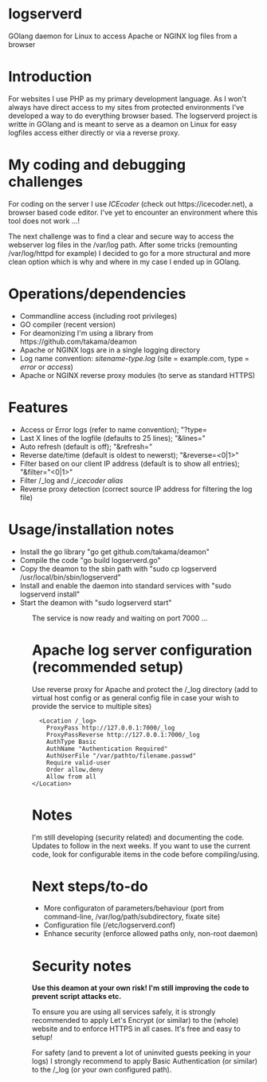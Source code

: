 # logserverd
<p>GOlang daemon for Linux to access Apache or NGINX log files from a browser</p>

# Introduction
<p>For websites I use PHP as my primary development language. As I won't always have direct access to my sites from protected environments I've developed a way to do everything browser based. The logserverd project is writte in GOlang and is meant to serve as a deamon on Linux for easy logfiles access either directly or via a reverse proxy.</p>

# My coding and debugging challenges
<p>For coding on the server I use <em>ICEcoder</em> (check out https://icecoder.net), a browser based code editor. I've yet to encounter an environment where this tool does not work ...!</p>
<p>The next challenge was to find a clear and secure way to access the webserver log files in the /var/log path. After some tricks (remounting /var/log/httpd for example) I decided to go for a more structural and more clean option which is why and where in my case I ended up in GOlang.</p>

# Operations/dependencies
<ul>
  <li>Commandline access (including root privileges)</li>
  <li>GO compiler (recent version)</li>
  <li>For deamonizing I'm using a library from https://github.com/takama/deamon</li>
  <li>Apache or NGINX logs are in a single logging directory</li>
  <li>Log name convention: <em>sitename-type.log</em> (site = example.com, type = <em>error</em> or <em>access</em>)</li>
  <li>Apache or NGINX reverse proxy modules (to serve as standard HTTPS)</li>
</ul>

# Features
<ul>
  <li>Access or Error logs (refer to name convention); "?type=<access|error></li>
  <li>Last X lines of the logfile (defaults to 25 lines); "&lines=<number>"</li>
  <li>Auto refresh (default is off); "&refresh=<seconds>"</li>
  <li>Reverse date/time (default is oldest to newerst); "&reverse=<0|1>"</li>
  <li>Filter based on our client IP address (default is to show all entries); "&filter="<0|1>"</li>
  <li>Filter /_log and /_<em>icecoder alias</em></li>
  <li>Reverse proxy detection (correct source IP address for filtering the log file)</li>
</ul>

# Usage/installation notes
<ul>
  <li>Install the go library "go get github.com/takama/deamon"</li>
  <li>Compile the code "go build logserverd.go"</li>
  <li>Copy the deamon to the sbin path with "sudo cp logserverd /usr/local/bin/sbin/logserverd"</li>
  <li>Install and enable the daemon into standard services with "sudo logserverd install"</li>
  <li>Start the deamon with "sudo logserverd start"</li>
<ul>
<p>The service is now ready and waiting on port 7000 ...</p>

# Apache log server configuration (recommended setup)
<p>Use reverse proxy for Apache and protect the /_log directory (add to virtual host config or as general config file in case your wish to provide the service to multiple sites)</p>

```
  <Location /_log>
    ProxyPass http://127.0.0.1:7000/_log
    ProxyPassReverse http://127.0.0.1:7000/_log
    AuthType Basic
    AuthName "Authentication Required"
    AuthUserFile "/var/pathto/filename.passwd"
    Require valid-user
    Order allow,deny
    Allow from all
</Location>
```

# Notes
<p>I'm still developing (security related) and documenting the code. Updates to follow in the next weeks. If you want to use the current code, look for configurable items in the code before compiling/using.</p>

# Next steps/to-do
<ul>
  <li>More configuraton of parameters/behaviour (port from command-line, /var/log/path/subdirectory, fixate site)</li>
  <li>Configuration file (/etc/logserverd.conf)</li>
  <li>Enhance security (enforce allowed paths only, non-root daemon)</li>
</ul>

# Security notes
<p><b>Use this deamon at your own risk! I'm still improving the code to prevent script attacks etc.</b></p>
<p>To ensure you are using all services safely, it is strongly recommended to apply Let's Encrypt (or similar) to the (whole) website and to enforce HTTPS in all cases. It's free and easy to setup!</p>
<p>For safety (and to prevent a lot of uninvited guests peeking in your logs) I strongly recommend to apply Basic Authentication (or similar) to the /_log (or your own configured path).</p>
